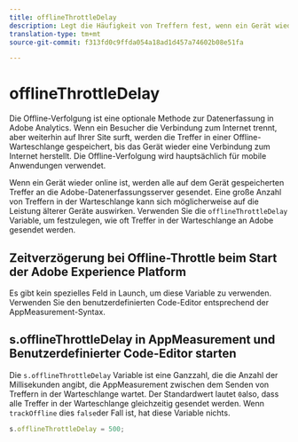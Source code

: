 ```yaml
---
title: offlineThrottleDelay
description: Legt die Häufigkeit von Treffern fest, wenn ein Gerät wieder online ist.
translation-type: tm+mt
source-git-commit: f313fd0c9ffda054a18ad1d457a74602b08e51fa

---
```



# offlineThrottleDelay

Die Offline-Verfolgung ist eine optionale Methode zur Datenerfassung in Adobe Analytics. Wenn ein Besucher die Verbindung zum Internet trennt, aber weiterhin auf Ihrer Site surft, werden die Treffer in einer Offline-Warteschlange gespeichert, bis das Gerät wieder eine Verbindung zum Internet herstellt. Die Offline-Verfolgung wird hauptsächlich für mobile Anwendungen verwendet.

Wenn ein Gerät wieder online ist, werden alle auf dem Gerät gespeicherten Treffer an die Adobe-Datenerfassungsserver gesendet. Eine große Anzahl von Treffern in der Warteschlange kann sich möglicherweise auf die Leistung älterer Geräte auswirken. Verwenden Sie die `offlineThrottleDelay` Variable, um festzulegen, wie oft Treffer in der Warteschlange an Adobe gesendet werden.

## Zeitverzögerung bei Offline-Throttle beim Start der Adobe Experience Platform

Es gibt kein spezielles Feld in Launch, um diese Variable zu verwenden. Verwenden Sie den benutzerdefinierten Code-Editor entsprechend der AppMeasurement-Syntax.

## s.offlineThrottleDelay in AppMeasurement und Benutzerdefinierter Code-Editor starten

Die `s.offlineThrottleDelay` Variable ist eine Ganzzahl, die die Anzahl der Millisekunden angibt, die AppMeasurement zwischen dem Senden von Treffern in der Warteschlange wartet. Der Standardwert lautet `0`also, dass alle Treffer in der Warteschlange gleichzeitig gesendet werden. Wenn `trackOffline` dies `false`der Fall ist, hat diese Variable nichts.

```js
s.offlineThrottleDelay = 500;
```
